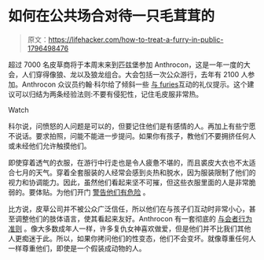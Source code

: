 # 如何在公共场合对待一只毛茸茸的

> 原文：<https://lifehacker.com/how-to-treat-a-furry-in-public-1796498476>

超过 7000 名皮草商将于本周末来到匹兹堡参加 Anthrocon，这是一年一度的大会，人们穿得像狼、龙以及狼龙组合。大会包括一次公众游行，去年有 2100 人参加。Anthrocon 众议员约翰·科尔给了倾斜一些 [与 furies](https://theincline.com/2017/06/27/6-etiquette-tips-for-meeting-furries-at-anthrocon-in-pittsburgh-this-weekend/)互动的礼仪提示。这个建议可以归结为两条经验法则:不要有侵犯性，记住毛皮服非常热。

Watch

科尔说，问愤怒的人问题是可以的，但要记住他们是有感情的人。再加上有些宁愿不说话。要求拍照，问能不能进一步提问。如果你有孩子，教他们不要拥挤任何人或未经他们允许触摸他们。

即使穿着透气的衣服，在游行中行走也是令人疲惫不堪的，而且裘皮大衣也不太适合七月的天气。穿着全套服装的人经常会感到炎热和脱水，因为服装限制了他们的视力和协调能力。因此，虽然他们看起来坚不可摧，但这些衣服里面的人是非常脆弱的。要体贴。为他们开门 [警告他们有危险](https://forum.eurofurence.org/index.php?topic=933.0;wap2) 。

比方说，皮草公司并不被公众广泛信任，所以他们在与孩子们互动时非常小心，甚至调整他们的肢体语言，使其看起来友好。Anthrocon 有一套彻底的 [与会者行为准则](https://www.anthrocon.org/node/11/anthrocon-standards-conduct-v371) 。像大多数成年人一样，许多复仇女神喜欢做爱，但是他们并不比我们其他人更痴迷于此。所以，如果你拷问他们的性变态，他们不会变坏。就像尊重任何人一样尊重他们，即使是一个假装成动物的人。